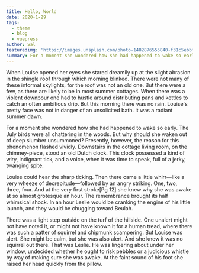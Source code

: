 ```yaml
---
title: Hello, World
date: 2020-1-29
tags: 
  - theme
  - blog
  - vuepress
author: Sal
featuredimg: 'https://images.unsplash.com/photo-1482876555840-f31c5ebbff1c?ixlib=rb-1.2.1&ixid=eyJhcHBfaWQiOjEyMDd9&auto=format&fit=crop&w=1351&q=80'
summary: For a moment she wondered how she had happened to wake so early.
---
```


When Louise opened her eyes she stared dreamily up at the slight abrasion in the shingle roof through which morning blinked. There were not many of these informal skylights, for the roof was not an old one. But there were a few, as there are likely to be in most summer cottages. When there was a violent downpour one had to hustle around distributing pans and kettles to catch an often ambitious drip. But this morning there was no rain. Louise's pretty face was not in danger of an unsolicited bath. It was a radiant summer dawn.

For a moment she wondered how she had happened to wake so early. The July birds were all chattering in the woods. But why should she waken out of deep slumber unsummoned? Presently, however, the reason for this phenomenon flashed vividly. Downstairs in the cottage living room, on the chimney-piece, stood an old Dutch clock. This clock possessed a kind of wiry, indignant tick, and a voice, when it was time to speak, full of a jerky, twanging spite. 

Louise could hear the sharp ticking. Then there came a little whirr—like a very wheeze of decrepitude—followed by an angry striking. One, two, three, four. And at the very first stroke[Pg 12] she knew why she was awake at so almost grotesque an hour. The remembrance brought its half whimsical shock. In an hour Leslie would be cranking the engine of his little launch, and they would be chugging toward Beulah.

There was a light step outside on the turf of the hillside. One unalert might not have noted it, or might not have known it for a human tread, where there was such a patter of squirrel and chipmunk scampering. But Louise was alert. She might be calm, but she was also alert. And she knew it was no squirrel out there. That was Leslie. He was lingering about under her window, undecided whether he ought to risk pebbles or a judicious whistle by way of making sure she was awake. At the faint sound of his foot she raised her head quickly from the pillow.
